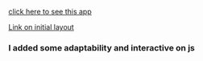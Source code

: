 <a href='https://supabase-copy-97lql7h5b-7on999.vercel.app/' target="_blank" rel="noopener noreferrer nofollow"> click here to see this app </a>

<a href='https://www.figma.com/file/jKlReiqjiFJJGnwk8QnQpu/Supabase?type=design&node-id=1-2&t=lNWUHA4zP9fEzEML-0' 
  target='_blank' rel="noopener noreferrer nofollow"> Link on initial layout </a>

<h3> I added some adaptability and interactive on js  </h3>